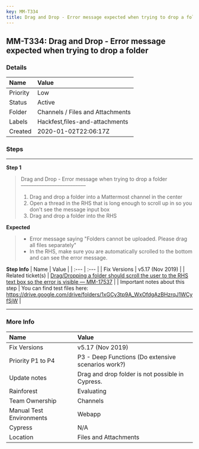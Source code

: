 ```yaml
---
key: MM-T334
title: Drag and Drop - Error message expected when trying to drop a folder
---
```


## MM-T334: Drag and Drop - Error message expected when trying to drop a folder

### Details

| Name     | Value                            |
| :------- | :------------------------------- |
| Priority | Low                              |
| Status   | Active                           |
| Folder   | Channels / Files and Attachments |
| Labels   | Hackfest,files-and-attachments   |
| Created  | 2020-01-02T22:06:17Z             |

### Steps

<hr/>

**Step 1**

> <article>Drag and Drop - Error message when trying to drop a folder<br>–––––––––––––––––––––––––<ol><li>Drag and drop a folder into a Mattermost channel in the center</li><li>Open a thread in the RHS that is long enough to scroll up in so you don't see the message input box</li><li>Drag and drop a folder into the RHS</li></ol></article>

**Expected**

> <article><ul><li>Error message saying "Folders cannot be uploaded. Please drag all files separately"</li><li>In the RHS, make sure you are automatically scrolled to the bottom and can see the error message.</li></ul></article>

**Step Info**
| Name | Value |
| :--- | :--- |
| Fix Versions | v5.17 (Nov 2019) |
| Related ticket(s) | <a href="https://mattermost.atlassian.net/browse/MM-17537">Drag/Dropping a folder should scroll the user to the RHS text box so the error is visible — MM-17537</a> |
| Important notes about this step | You can find test files here: <a href="https://drive.google.com/drive/folders/1xGCy3tp9A_WxOfdgAzBHzrqJ1WCyfSjW" rel="noopener noreferrer" target="_blank">https://drive.google.com/drive/folders/1xGCy3tp9A_WxOfdgAzBHzrqJ1WCyfSjW</a> |

<hr/>

### More Info

| Name                     | Value                                              |
| :----------------------- | :------------------------------------------------- |
| Fix Versions             | v5.17 (Nov 2019)                                   |
| Priority P1 to P4        | P3 - Deep Functions (Do extensive scenarios work?) |
| Update notes             | Drag and drop folder is not possible in Cypress.   |
| Rainforest               | Evaluating                                         |
| Team Ownership           | Channels                                           |
| Manual Test Environments | Webapp                                             |
| Cypress                  | N/A                                                |
| Location                 | Files and Attachments                              |
